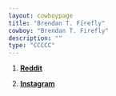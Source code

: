 ```yaml
---
layout: cowboypage
title: "Brendan T. Firefly"
cowboy: "Brendan T. Firefly"
description: ""
type: "CCCCC"
---
```

1. **[Reddit](https://www.reddit.com/u/BrendanTFirefly/)**

1. **[Instagram](https://instagram.com/antigravitasmachine?fbclid=IwAR3yJjLIlCck085eqwD59j6i2sjRNa1eF-slhkqHYF1iC4ZM1e58nmjvnI0/)**
